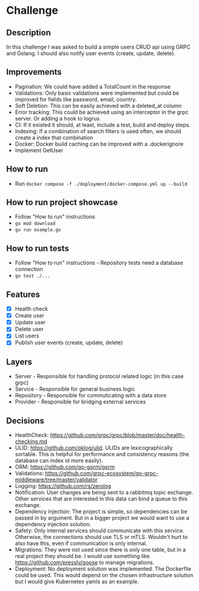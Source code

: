 # Challenge
## Description
In this challenge I was asked to build a simple users CRUD api using GRPC and Golang.
I should also notify user events (create, update, delete).

## Improvements
- Pagination: We could have added a TotalCount in the response
- Validations: Only basic validations were implemented but could be improved for fields like password, email, country.
- Soft Deletion: This can be easily achieved with a deleted_at column
- Error tracking: This could be achieved using an interceptor in the grpc server. Or adding a hook to logrus.
- CI: If it existed it should, at least, include a test, build and deploy steps.
- Indexing: If a combination of search filters is used often, we should create a index that combination
- Docker: Docker build caching can be improved with a .dockerignore
- Implement GetUser

## How to run
- Run `docker compose -f ./deployment/docker-compose.yml up --build`

## How to run project showcase
- Follow "How to run" instructions
- `go mod download`
- `go run example.go`

## How to run tests
- Follow "How to run" instructions - Repository tests need a database connection
- `go test ./...`

## Features
- [X] Health check
- [X] Create user
- [X] Update user
- [X] Delete user
- [X] List users
- [X] Publish user events (create, update, delete)

## Layers
- Server - Responsible for handling protocol related logic (in this case grpc)
- Service - Responsible for general business logic
- Repository - Responsible for commuticating with a data store
- Provider - Responsible for bridging external services

## Decisions
- HealthCheck: https://github.com/grpc/grpc/blob/master/doc/health-checking.md
- ULID: https://github.com/oklog/ulid. ULIDs are lexicographically sortable. This is helpful for performance and consistency reasons (the database can index id more easily).
- ORM: https://github.com/go-gorm/gorm
- Validations: https://github.com/grpc-ecosystem/go-grpc-middleware/tree/master/validator
- Logging: https://github.com/rs/zerolog
- Notification: User changes are being sent to a rabbitmq topic exchange. Other services that are interested in this data can bind a queue to this exchange.
- Dependency injection: The project is simple, so dependencies can be passed in by argument. But in a bigger project we would want to use a dependency injection solution.
- Safety: Only internal services should communicate with this service. Otherwise, the connections should use TLS or mTLS. Wouldn't hurt to also have this, even if communication is only internal.
- Migrations: They were not used since there is only one table, but in a real project they should be. I would use something like https://github.com/pressly/goose to manage migrations.
- Deployment: No deployment solution was implemented. The Dockerfile could be used. This would depend on the chosen infrastructure solution but I would give Kubernetes yamls as an example.
